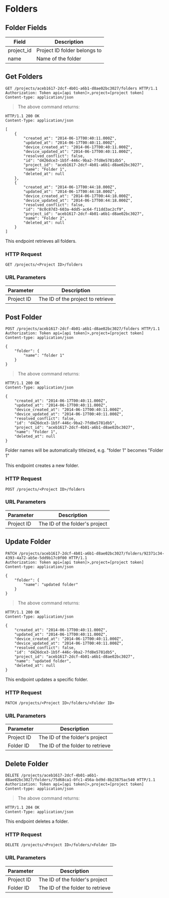 # Folders

## Folder Fields

Field | Description
--------- | -----------
project_id | Project ID folder belongs to
name | Name of the folder

## Get Folders

```http
GET /projects/aceb1617-2dcf-4b01-a6b1-d8ae02bc3027/folders HTTP/1.1
Authorization: Token api=[api token]>,project=[project token]
Content-type: application/json
```

> The above command returns:

```http
HTTP/1.1 200 OK
Content-Type: application/json

[
    {
        "created_at": "2014-06-17T00:40:11.000Z",
        "updated_at": "2014-06-17T00:40:11.000Z",
        "device_created_at": "2014-06-17T00:40:11.000Z",
        "device_updated_at": "2014-06-17T00:40:11.000Z",
        "resolved_conflict": false,
        "id": "d426dce3-1b5f-446c-9ba2-7fd8e5781db5",
        "project_id": "aceb1617-2dcf-4b01-a6b1-d8ae02bc3027",
        "name": "Folder 1",
        "deleted_at": null
    },
    {
        "created_at": "2014-06-17T00:44:18.000Z",
        "updated_at": "2014-06-17T00:44:18.000Z",
        "device_created_at": "2014-06-17T00:44:18.000Z",
        "device_updated_at": "2014-06-17T00:44:18.000Z",
        "resolved_conflict": false,
        "id": "8c0c87d3-603a-4dd5-ac64-f11dd3ac2cf9",
        "project_id": "aceb1617-2dcf-4b01-a6b1-d8ae02bc3027",
        "name": "Folder 2",
        "deleted_at": null
    }
]
```

This endpoint retrieves all folders.

### HTTP Request

`GET /projects/<Project ID>/folders`

### URL Parameters

Parameter | Description
--------- | -----------
Project ID | The ID of the project to retrieve

## Post Folder

```http
POST /projects/aceb1617-2dcf-4b01-a6b1-d8ae02bc3027/folders HTTP/1.1
Authorization: Token api=[api token]>,project=[project token]
Content-type: application/json

{
    "folder": {
        "name": "folder 1"
    }
}
```

> The above command returns:

```http
HTTP/1.1 200 OK
Content-Type: application/json

{
    "created_at": "2014-06-17T00:40:11.000Z",
    "updated_at": "2014-06-17T00:40:11.000Z",
    "device_created_at": "2014-06-17T00:40:11.000Z",
    "device_updated_at": "2014-06-17T00:40:11.000Z",
    "resolved_conflict": false,
    "id": "d426dce3-1b5f-446c-9ba2-7fd8e5781db5",
    "project_id": "aceb1617-2dcf-4b01-a6b1-d8ae02bc3027",
    "name": "Folder 1",
    "deleted_at": null
}
```

<aside class="notice">
    Folder names will be automatically titleized, e.g. "folder 1" becomes "Folder 1"
</aside>

This endpoint creates a new folder.

### HTTP Request

`POST /projects/<Project ID>/folders`

### URL Parameters

Parameter | Description
--------- | -----------
Project ID | The ID of the folder's project

## Update Folder

```http
PATCH /projects/aceb1617-2dcf-4b01-a6b1-d8ae02bc3027/folders/92371c34-4393-4a72-ab5e-5dd9b17c0f00 HTTP/1.1
Authorization: Token api=[api token]>,project=[project token]
Content-type: application/json

{
    "folder": {
        "name": "updated folder"
    }
}
```

> The above command returns:

```http
HTTP/1.1 200 OK
Content-Type: application/json

{
    "created_at": "2014-06-17T00:40:11.000Z",
    "updated_at": "2014-06-17T00:40:11.000Z",
    "device_created_at": "2014-06-17T00:40:11.000Z",
    "device_updated_at": "2014-06-17T00:40:11.000Z",
    "resolved_conflict": false,
    "id": "d426dce3-1b5f-446c-9ba2-7fd8e5781db5",
    "project_id": "aceb1617-2dcf-4b01-a6b1-d8ae02bc3027",
    "name": "updated folder",
    "deleted_at": null
}
```

This endpoint updates a specific folder.

### HTTP Request

`PATCH /projects/<Project ID>/folders/<Folder ID>`

### URL Parameters

Parameter | Description
--------- | -----------
Project ID | The ID of the folder's project
Folder ID | The ID of the folder to retrieve

## Delete Folder

```http
DELETE /projects/aceb1617-2dcf-4b01-a6b1-d8ae02bc3027/folders/75d68ca1-0fc1-456a-bd9d-8b23875ac540 HTTP/1.1
Authorization: Token api=[api token]>,project=[project token]
Content-type: application/json
```

> The above command returns:

```http
HTTP/1.1 204 OK
Content-Type: application/json
```

This endpoint deletes a folder.

### HTTP Request

`DELETE /projects/<Project ID>/folders/<Folder ID>`

### URL Parameters

Parameter | Description
--------- | -----------
Project ID | The ID of the folder's project
Folder ID | The ID of the folder to retrieve
